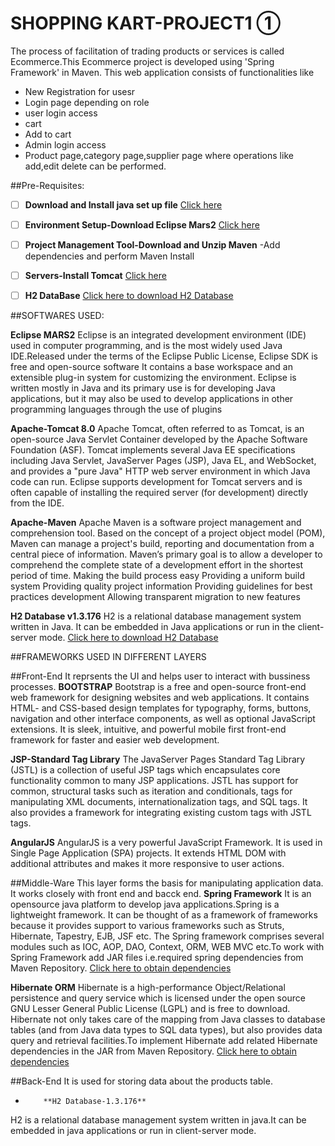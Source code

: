 # SHOPPING KART-PROJECT1 ①

The process of facilitation of trading products or services is called Ecommerce.This Ecommerce project is developed using 'Spring Framework' in Maven.
This web application consists of functionalities like
- New Registration for usesr
- Login page depending on role
- user login access
- cart
- Add to cart
- Admin login access
- Product page,category page,supplier page where operations like add,edit delete can be performed.

##Pre-Requisites:

- [ ] **Download and Install java set up file**   [Click here](http://www.oracle.com/technetwork/java/javase/downloads/jdk8-downloads-2133151.html)
- [ ] **Environment Setup-Download Eclipse Mars2**  [Click here](http://www.eclipse.org/downloads/eclipse-packages/index.php)
- [ ] **Project Management Tool-Download and Unzip Maven**
      -Add dependencies and perform Maven Install
- [ ] **Servers-Install Tomcat**  [Click here](https://tomcat.apache.org/download-70.cgi)
- [ ] **H2 DataBase**    [Click here to download H2 Database](http://www.h2database.com/h2-2014-04-05.zip)


##SOFTWARES USED:

 **Eclipse MARS2**
Eclipse is an integrated development environment (IDE) used in computer programming, and is the most widely used Java IDE.Released under the terms of the Eclipse Public License, Eclipse SDK is free and open-source software
It contains a base workspace and an extensible plug-in system for customizing the environment. 
Eclipse is written mostly in Java and its primary use is for developing Java applications, but it may also be used to develop applications in other programming languages through the use of plugins

**Apache-Tomcat 8.0**
Apache Tomcat, often referred to as Tomcat, is an open-source Java Servlet Container developed by the Apache Software Foundation (ASF). 
Tomcat implements several Java EE specifications including Java Servlet, JavaServer Pages (JSP), Java EL, and WebSocket, and provides a "pure Java" HTTP web server environment in which Java code can run.
Eclipse supports development for Tomcat servers and is often capable of installing the required server (for development) directly from the IDE.

**Apache-Maven**
Apache Maven is a software project management and comprehension tool. Based on the concept of a project object model (POM), Maven can manage a project's build, reporting and documentation from a central piece of information.
Maven’s primary goal is to allow a developer to comprehend the complete state of a development effort in the shortest period of time.
Making the build process easy
Providing a uniform build system
Providing quality project information
Providing guidelines for best practices development
Allowing transparent migration to new features

**H2 Database v1.3.176**
H2 is a relational database management system written in Java. It can be embedded in Java applications or run in the client-server mode.
[Click here to download H2 Database](http://www.h2database.com/h2-2014-04-05.zip)


##FRAMEWORKS USED IN DIFFERENT LAYERS

##Front-End
It reprsents the UI and helps user to interact with bussiness processes.
   **BOOTSTRAP**
Bootstrap is a free and open-source front-end web framework for designing websites and web applications. It contains HTML- and CSS-based design templates for typography, forms, buttons, navigation and other interface components, as well as optional JavaScript extensions.
It is sleek, intuitive, and powerful mobile first front-end framework for faster and easier web development.

   **JSP-Standard Tag Library**
The JavaServer Pages Standard Tag Library (JSTL) is a collection of useful JSP tags which encapsulates core functionality common to many JSP applications.
JSTL has support for common, structural tasks such as iteration and conditionals, tags for manipulating XML documents, internationalization tags, and SQL tags. It also provides a framework for integrating existing custom tags with JSTL tags.

   **AngularJS**
AngularJS is a very powerful JavaScript Framework. It is used in Single Page Application (SPA) projects. It extends HTML DOM with additional attributes and makes it more responsive to user actions.

##Middle-Ware
This layer forms the basis for manipulating application data. It works closely with front end and bacck end.
   **Spring Framework**
It is an opensource java platform to develop java applications.Spring is a lightweight framework. It can be thought of as a framework of frameworks because it provides support to various frameworks such as Struts, Hibernate, Tapestry, EJB, JSF etc.
The Spring framework comprises several modules such as IOC, AOP, DAO, Context, ORM, WEB MVC etc.To work with Spring Framework add JAR files i.e.required spring dependencies from Maven Repository.
 [Click here to obtain dependencies](https://mvnrepository.com/artifact/org.springframework)

   **Hibernate ORM**
Hibernate is a high-performance Object/Relational persistence and query service which is licensed under the open source GNU Lesser General Public License (LGPL) and is free to download.
Hibernate not only takes care of the mapping from Java classes to database tables (and from Java data types to SQL data types), but also provides data query and retrieval facilities.To implement Hibernate add related Hibernate dependencies in the JAR from Maven Repository.
[Click here to obtain dependencies](https://mvnrepository.com/artifact/org.hibernate)


##Back-End
It is used for storing data about the products table.
-	      **H2 Database-1.3.176**
H2 is a relational database management system written in java.It can be embedded in java applications or run in client-server mode.
